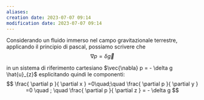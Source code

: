 ```yaml
---
aliases: 
creation date: 2023-07-07 09:14
modification date: 2023-07-07 09:14
---
```


Considerando un fluido immerso nel campo gravitazionale terrestre, applicando il principio di pascal, possiamo scrivere che
$$ \nabla p = \delta \vec{g} $$

in un sistema di riferimento cartesiano
$\vec{\nabla} p = - \delta g \hat{u}_{z}$
esplicitando quindi le componenti:
$$ \frac{ \partial p }{ \partial x } =0\quad;\quad \frac{ \partial p }{ \partial y } =0 \quad ; \quad \frac{ \partial p }{ \partial z } = - \delta g $$